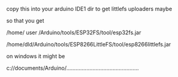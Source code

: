 copy this into your arduino IDE1 dir to get littlefs uploaders maybe

so that you get

/home/  user  /Arduino/tools/ESP32FS/tool/esp32fs.jar

/home/dld/Arduino/tools/ESP8266LittleFS/tool/esp8266littlefs.jar

on windows it might be 

c://documents/Arduino/...............................................
